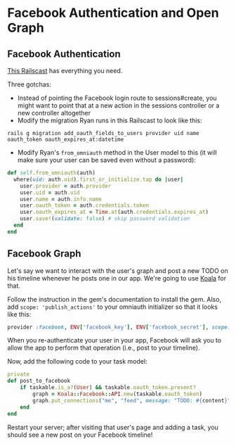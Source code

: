 # Facebook Authentication and Open Graph
## Facebook Authentication
[This Railscast](http://railscasts.com/episodes/360-facebook-authentication) has everything you need.

Three gotchas:

- Instead of pointing the Facebook login route to sessions#create, you might want to point that at a new action in the sessions controller or a new controller altogether
- Modify the migration Ryan runs in this Railscast to look like this:

```shell
rails g migration add_oauth_fields_to_users provider uid name oauth_token oauth_expires_at:datetime
```

- Modify Ryan's `from_omniauth` method in the User model to this (it will make sure your user can be saved even without a password):

```ruby
def self.from_omniauth(auth)
  where(uid: auth.uid).first_or_initialize.tap do |user|
    user.provider = auth.provider
    user.uid = auth.uid
    user.name = auth.info.name
    user.oauth_token = auth.credentials.token
    user.oauth_expires_at = Time.at(auth.credentials.expires_at)
    user.save!(validate: false) # skip password validation
  end
end
```

## Facebook Graph
Let's say we want to interact with the user's graph and post a new TODO on his timeline whenever he posts one in our app. We're going to use [Koala](https://github.com/arsduo/koala) for that.

Follow the instruction in the gem's documentation to install the gem. Also, add `scope: 'publish_actions'` to your omniauth initializer so that it looks like this:

```ruby
provider :facebook, ENV['facebook_key'], ENV['facebook_secret'], scope: 'publish_actions'
```

When you re-authenticate your user in your app, Facebook will ask you to allow the app to perform that operation (i.e., post to your timeline).

Now, add the following code to your task model:

```ruby
private
def post_to_facebook
	if taskable.is_a?(User) && taskable.oauth_token.present?
		graph = Koala::Facebook::API.new(taskable.oauth_token)
		graph.put_connections("me", "feed", message: "TODO: #{content}")
	end
end
```

Restart your server; after visiting that user's page and adding a task, you should see a new post on your Facebook timeline!
